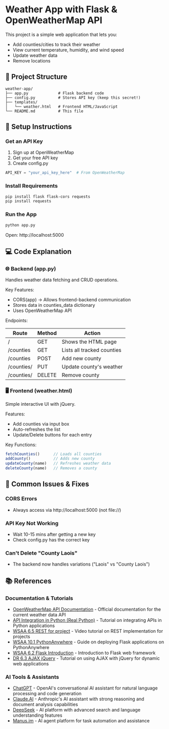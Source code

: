 # Weather App with Flask & OpenWeatherMap API

This project is a simple web application that lets you:

- Add counties/cities to track their weather
- View current temperature, humidity, and wind speed
- Update weather data
- Remove locations

## 📁 Project Structure

```
weather-app/
├── app.py             # Flask backend code
├── config.py          # Stores API key (keep this secret!)
├── templates/
│   └── weather.html   # Frontend HTML/JavaScript
└── README.md          # This file
```

## 🔧 Setup Instructions

### Get an API Key

1. Sign up at OpenWeatherMap
2. Get your free API key
3. Create config.py

```python
API_KEY = "your_api_key_here"  # From OpenWeatherMap
```

### Install Requirements

```bash
pip install flask flask-cors requests
pip install requests
```

### Run the App

```bash
python app.py
```

Open: http://localhost:5000

## 💻 Code Explanation

### 🌐 Backend (app.py)

Handles weather data fetching and CRUD operations.

Key Features:
- CORS(app) → Allows frontend-backend communication
- Stores data in counties_data dictionary
- Uses OpenWeatherMap API

Endpoints:

| Route | Method | Action |
|-------|--------|--------|
| / | GET | Shows the HTML page |
| /counties | GET | Lists all tracked counties |
| /counties | POST | Add new county |
| /counties/<county> | PUT | Update county's weather |
| /counties/<county> | DELETE | Remove county |

### 🖥️ Frontend (weather.html)

Simple interactive UI with jQuery.

Features:
- Add counties via input box
- Auto-refreshes the list
- Update/Delete buttons for each entry

Key Functions:

```javascript
fetchCounties()      // Loads all counties
addCounty()          // Adds new county
updateCounty(name)   // Refreshes weather data  
deleteCounty(name)   // Removes a county
```

## 🚦 Common Issues & Fixes

### CORS Errors
- Always access via http://localhost:5000 (not file://)

### API Key Not Working
- Wait 10-15 mins after getting a new key
- Check config.py has the correct key

### Can't Delete "County Laois"
- The backend now handles variations ("Laois" vs "County Laois")

## 📚 References

### Documentation & Tutorials
- [OpenWeatherMap API Documentation](https://openweathermap.org/current) - Official documentation for the current weather data API
- [API Integration in Python (Real Python)](https://realpython.com/api-integration-in-python/) - Tutorial on integrating APIs in Python applications
- [WSAA 6.5 REST for project](https://atlantictu-my.sharepoint.com/personal/andrew_beatty_atu_ie/_layouts/15/stream.aspx?id=%2Fpersonal%2Fandrew%5Fbeatty%5Fatu%5Fie%2FDocuments%2FWSAA%202025%20%28private%29%2Fvideos%2FWSAA6%2E5%20REST%20for%20project%2Emp4&ga=1&referrer=StreamWebApp%2EWeb&referrerScenario=AddressBarCopied%2Eview%2E3ffb2ea5%2D0031%2D4880%2Dbb82%2D42459b1ac031) - Video tutorial on REST implementation for projects
- [WSAA 10.1 PythonAnywhere](https://atlantictu-my.sharepoint.com/personal/andrew_beatty_atu_ie/_layouts/15/stream.aspx?id=%2Fpersonal%2Fandrew%5Fbeatty%5Fatu%5Fie%2FDocuments%2FWSAA%202025%20%28private%29%2Fvideos%2FWSAA10%2E1%2Dpythonanywhere%2Emp4&ga=1&referrer=StreamWebApp%2EWeb&referrerScenario=AddressBarCopied%2Eview%2Eaebfbe13%2Da10e%2D4d58%2D938c%2D7322e839825d) - Guide on deploying Flask applications on PythonAnywhere
- [WSAA 6.2 Flask Introduction](https://atlantictu-my.sharepoint.com/personal/andrew_beatty_atu_ie/_layouts/15/stream.aspx?id=%2Fpersonal%2Fandrew%5Fbeatty%5Fatu%5Fie%2FDocuments%2FWSAA%202025%20%28private%29%2Fvideos%2FWSAA6%2E2%20Flask%20introduction%2Emp4&ga=1&referrer=StreamWebApp%2EWeb&referrerScenario=AddressBarCopied%2Eview%2E8b5bb6ab%2D829c%2D403d%2D9002%2D52a3f87895b3) - Introduction to Flask web framework
- [DR 6.3 AJAX jQuery](https://atlantictu-my.sharepoint.com/personal/andrew_beatty_atu_ie/_layouts/15/stream.aspx?id=%2Fpersonal%2Fandrew%5Fbeatty%5Fatu%5Fie%2FDocuments%2Farchive%2Fwsaa%202024%20%28private%29%2FVideos%2FDR6%2E3%20AJAX%20JQuery%2Emp4&ga=1&referrer=StreamWebApp%2EWeb&referrerScenario=AddressBarCopied%2Eview%2E5d78a4de%2Ddfc4%2D4d44%2D91a1%2D86e3956f963f) - Tutorial on using AJAX with jQuery for dynamic web applications

### AI Tools & Assistants
- [ChatGPT](https://chat.openai.com) - OpenAI's conversational AI assistant for natural language processing and code generation
- [Claude.AI](https://claude.ai) - Anthropic's AI assistant with strong reasoning and document analysis capabilities
- [DeepSeek](https://deepseek.com) - AI platform with advanced search and language understanding features
- [Manus.im](https://manus.im) - AI agent platform for task automation and assistance
